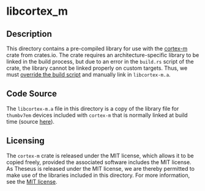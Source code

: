 # libcortex_m

## Description
This directory contains a pre-compiled library for use with the [cortex-m](https://crates.io/crates/cortex-m) crate from crates.io. The crate requires an architecture-specific library to be linked in the build process, but due to an error in the `build.rs` script of the crate, the library cannot be linked properly on custom targets. Thus, we must [override the build script](https://doc.rust-lang.org/cargo/reference/build-scripts.html#overriding-build-scripts) and manually link in `libcortex-m.a`.

## Code Source
The `libcortex-m.a` file in this directory is a copy of the library file for `thumbv7em` devices included with `cortex-m` that is normally linked at build time (source [here](https://github.com/rust-embedded/cortex-m/blob/master/bin/thumbv7em-none-eabi.a)).

## Licensing
The `cortex-m` crate is released under the MIT license, which allows it to be copied freely, provided the associated software includes the MIT license. As Theseus is released under the MIT license, we are thereby permitted to make use of the libraries included in this directory. For more information, see the [MIT license](https://opensource.org/licenses/MIT).